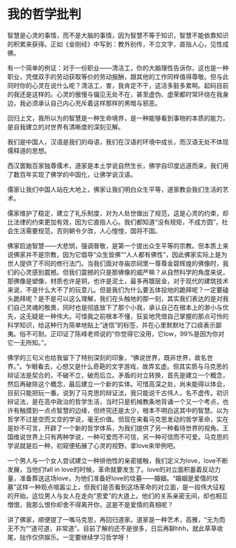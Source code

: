 # 我的哲学批判

智慧是心灵的事情，而不是大脑的事情，因为智慧不等于知识，智慧不能依靠知识的积累来获得。正如《金刚经》中写到：教外别传，不立文字，直指人心，见性成佛。

有一个简单的例证：对于一份职业——清洁工，你的大脑理性告诉你，这也是一种职业，凭借双手的劳动获取等价的劳动报酬，跟其他的工作同样值得尊敬。但与此同时你的心灵在说什么呢？清洁工，害，我肯定不干，这活多脏多累啊。起码目前的我还是这样的。心灵的傲慢与偏见无处不在，甚至虚伪、虚荣都时常环绕在我身边，我必须承认自己内心充斥着这样那样的黑暗与邪恶。

回归上文，我所以为的智慧是一种生命境界，是一种能够看到事物的本质的能力，是自我建立的对世界有清晰度的深刻见解。

我们是中国人，汉语是我们的母语，我们在汉语的环境中成长，而汉语无处不体现儒释道的思想。

西汉罢黜百家独尊儒术，道家是本土学说自然生长，佛学自印度远道而来，我们用了数百年实现了佛学的中国化，让佛学说汉语。

儒家让我们中国人站在大地上，佛家让我们明白众生平等，道家教会我们生活的艺术。

儒家维护了稳定，建立了礼乐制度，对为人处世做出了规范，这是心灵的约束，却比法律的约束更加有效，因为它直指人心。我们都知道“没有规矩，不成方圆”，社会生活需要规范，否则朝令夕改，人心惶惶，国将不国。

佛家启迪智慧——大悲悯，强调普敬，是第一个提出众生平等的宗教。但本质上来说佛家并不是宗教，因为它倡导“众生皆佛”“人人都有佛性”，因此佛家实际上是为世人提供了不同的修行法门。当我们面对寺庙宗祠里一尊尊金碧辉煌的佛像时，我们的心灵感到震撼。但我们震撼的只是那佛像的威严嘛？从自然科学的角度来说，那佛像是塑像，材质也许是铜，也许是泥土，最多再镀层金，对于现代的建筑技术来说，不是什么大不了的玩意儿。但是我们为什么要五体投地的跪拜呢？一定要磕头跪拜呢？是不是可以这么理解，我们在头触地的那一刻，其实我们表达的是对我们自己灵魂的敬畏，同时也是彻底放下了那个小我，承认自己在根本上的渺小与优先，这无疑是一种伟大。可惜我之前根本不懂，狂妄地凭借自己掌握的那点可怜的科学知识，给这种行为简单地贴上“迷信”的标签，并在心里默默吐了口痰表示鄙夷。俗不可耐。正印证了陈峰老师说的“你觉得它没用，它low，99%是因为你对它一无所知。”。

佛学的三句义也给我留下了特别深刻的印象，“佛说世界，既非世界，故名世界。”。乍眼看去，心想又是什么奇葩的文字游戏，故弄玄虚。但其实质与马克思的辩证法是契合的，不破不立，破而后立。矛盾的对立转换，首先是建立一个概念，然后再破除这个概念，最后建立一个新的实体。可惜高深之处，尚未能得以体会，目前只能把玩一番。说到了马克思的辩证法，我只能说千古伟人，名不虚传。初识辩证法，是在高中政治的哲学生活，当时只是机械教条地背诵一个又一个考点，也许有触摸到一点点智慧的边缘，但终究还是太少，根本不明白这其中的智慧。以为哲学不过是空而又空的学说，毫无价值。但现在来看马克思发动的哲学革命，实在是妙不可言，开辟了一个新的哲学体系，为我们提供了另一种看待世界的视角。王国维说世界上只有两种学说，一种可爱而不可信，另一种可信而不可爱。马克思的学说就是后一种，初窥便拓展了心灵的视野。拿love来举例吧。

一个男人与一个女人尝试建立一种排他性的亲密接触，我们定义为love，love不断发展，当他们fall in love的时候，革命就要发生了。love的对立面积蓄着反动力量，准备葬送这场love，为他们准备好love的坟墓——婚姻。“婚姻是爱情的坟墓”这样一种观点喧嚣尘上，但我们是否看到这场革命的对立面，是一段伟大征程的开始，这位男人与女人在走向“恩爱”的大道上。他们的关系亲密无间，却也相互憎恨，我那么恨你却舍不得离开你，这是不是爱情的真相呢？

讲了佛家，顺便提了一嘴马克思，再回归道家。道家是一种艺术，高雅，“无为而无不为”“道可道，非常道”。目前了解的还不是很多，日后再聊hhh，就此草草收尾，拙作仅供娱乐。一定要继续学习哲学呀！
